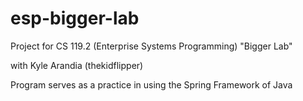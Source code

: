 # esp-bigger-lab
Project for CS 119.2 (Enterprise Systems Programming)
"Bigger Lab"

with Kyle Arandia (thekidflipper)

Program serves as a practice in using the Spring Framework of Java
